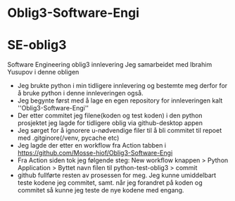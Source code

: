 # Oblig3-Software-Engi
# SE-oblig3
Software Engineering oblig3 innlevering
Jeg samarbeidet med Ibrahim Yusupov i denne obligen

- Jeg brukte python i min tidligere innlevering og bestemte meg derfor for å bruke python i denne innleveringen også.
- Jeg begynte først med å lage en egen repository for innleveringen kalt ''Oblig3-Software-Engi''
- Der etter commitet jeg filene(koden og test koden) i den python prosjektet jeg lagde for tidligere oblig via github-desktop appen
- Jeg sørget for å ignorere u-nødvendige filer til å bli commitet til repoet med .gitginore(/venv, pycache etc)
- Jeg lagde der etter en workflow fra Action tabben i https://github.com/Mosse-hiof/Oblig3-Software-Engi
- Fra Action siden tok jeg følgende steg: New workflow knappen > Python Application > Byttet navn filen til python-test-oblig3 > commit
- github fullførte resten av prosessen for meg. Jeg kunne umiddelbart teste kodene jeg commitet, samt. når jeg forandret på koden og commitet så kunne jeg teste de nye kodene med engang.
